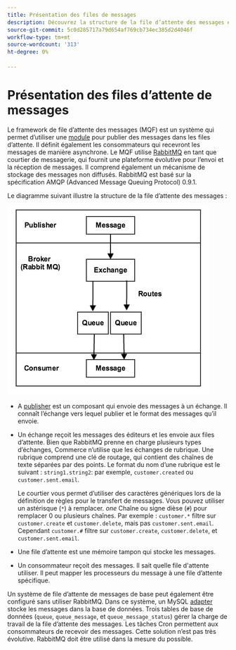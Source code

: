 ```yaml
---
title: Présentation des files de messages
description: Découvrez la structure de la file d’attente des messages et son fonctionnement avec l’application Adobe Commerce et Magento Open Source.
source-git-commit: 5c0d285717a79d654af769cb734ec385d2d4046f
workflow-type: tm+mt
source-wordcount: '313'
ht-degree: 0%

---
```



# Présentation des files d’attente de messages

Le framework de file d’attente des messages (MQF) est un système qui permet d’utiliser une [module](https://glossary.magento.com/module) pour publier des messages dans les files d’attente. Il définit également les consommateurs qui recevront les messages de manière asynchrone. Le MQF utilise [RabbitMQ](http://www.rabbitmq.com) en tant que courtier de messagerie, qui fournit une plateforme évolutive pour l’envoi et la réception de messages. Il comprend également un mécanisme de stockage des messages non diffusés. RabbitMQ est basé sur la spécification AMQP (Advanced Message Queuing Protocol) 0.9.1.

Le diagramme suivant illustre la structure de la file d’attente des messages :

![Structure de la file d’attente des messages](../../assets/configuration/mq-framework.png)

- A [publisher](https://glossary.magento.com/publisher-subscriber-pattern) est un composant qui envoie des messages à un échange. Il connaît l’échange vers lequel publier et le format des messages qu’il envoie.

- Un échange reçoit les messages des éditeurs et les envoie aux files d’attente. Bien que RabbitMQ prenne en charge plusieurs types d’échanges, Commerce n’utilise que les échanges de rubrique. Une rubrique comprend une clé de routage, qui contient des chaînes de texte séparées par des points. Le format du nom d’une rubrique est le suivant : `string1.string2`: par exemple, `customer.created` ou `customer.sent.email`.

   Le courtier vous permet d’utiliser des caractères génériques lors de la définition de règles pour le transfert de messages. Vous pouvez utiliser un astérisque (`*`) à remplacer. _one_ Chaîne ou signe dièse (`#`) pour remplacer 0 ou plusieurs chaînes. Par exemple : `customer.*` filtre sur `customer.create` et `customer.delete`, mais pas `customer.sent.email`. Cependant `customer.#` filtre sur `customer.create`,  `customer.delete`, et `customer.sent.email`.

- Une file d’attente est une mémoire tampon qui stocke les messages.

- Un consommateur reçoit des messages. Il sait quelle file d&#39;attente utiliser. Il peut mapper les processeurs du message à une file d’attente spécifique.

Un système de file d’attente de messages de base peut également être configuré sans utiliser RabbitMQ. Dans ce système, un MySQL [adapter](https://glossary.magento.com/adapter) stocke les messages dans la base de données. Trois tables de base de données (`queue`, `queue_message`, et `queue_message_status`) gérer la charge de travail de la file d’attente des messages. Les tâches Cron permettent aux consommateurs de recevoir des messages. Cette solution n’est pas très évolutive. RabbitMQ doit être utilisé dans la mesure du possible.
